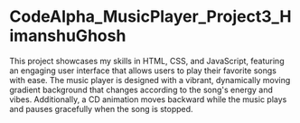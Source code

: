 # CodeAlpha_MusicPlayer_Project3_HimanshuGhosh

This project showcases my skills in HTML, CSS, and JavaScript, featuring an engaging user interface that allows users to play their favorite songs with ease. The music player is designed with a vibrant, dynamically moving gradient background that changes according to the song's energy and vibes. Additionally, a CD animation moves backward while the music plays and pauses gracefully when the song is stopped.
